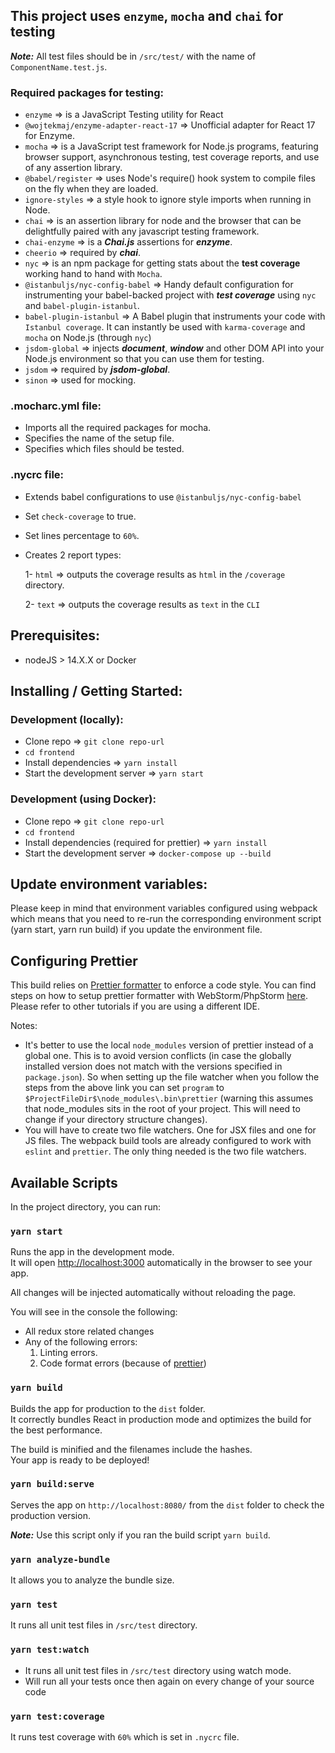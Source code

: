 ## This project uses `enzyme`, `mocha` and `chai` for testing

**_Note:_** All test files should be in `/src/test/` with the name of `ComponentName.test.js`.

### Required packages for testing:

- `enzyme` => is a JavaScript Testing utility for React
- `@wojtekmaj/enzyme-adapter-react-17` => Unofficial adapter for React 17 for Enzyme.
- `mocha` => is a JavaScript test framework for Node.js programs, featuring browser support, asynchronous testing, test coverage reports, and use of any assertion library.
- `@babel/register` => uses Node's require() hook system to compile files on the fly when they are loaded.
- `ignore-styles` => a style hook to ignore style imports when running in Node.
- `chai` => is an assertion library for node and the browser that can be delightfully paired with any javascript testing framework.
- `chai-enzyme` => is a ***Chai.js*** assertions for ***enzyme***.
- `cheerio` => required by ***chai***.
- `nyc` => is an npm package for getting stats about the **test coverage** working hand to hand with `Mocha`.
- `@istanbuljs/nyc-config-babel` => Handy default configuration for instrumenting your babel-backed project with ***test coverage*** using `nyc` and `babel-plugin-istanbul`.
- `babel-plugin-istanbul` => A Babel plugin that instruments your code with `Istanbul coverage`. It can instantly be used with `karma-coverage` and `mocha` on Node.js (through `nyc`)
- `jsdom-global` => injects ***document***, ***window*** and other DOM API into your Node.js environment so that you can use them for testing.
- `jsdom` => required by ***jsdom-global***.
- `sinon` => used for mocking.

### .mocharc.yml file:

- Imports all the required packages for mocha.
- Specifies the name of the setup file.
- Specifies which files should be tested.

### .nycrc file:

- Extends babel configurations to use `@istanbuljs/nyc-config-babel`
- Set `check-coverage` to true.
- Set lines percentage to `60%`.
- Creates 2 report types:

    1-  `html` => outputs the coverage results as `html` in the `/coverage` directory.

    2- `text` => outputs the coverage results as `text` in the `CLI`

## Prerequisites:
- nodeJS > 14.X.X or Docker

## Installing / Getting Started:
### Development (locally):

- Clone repo => `git clone repo-url`
- `cd frontend`
- Install dependencies => `yarn install`
- Start the development server => `yarn start`

### Development (using Docker):

- Clone repo => `git clone repo-url`
- `cd frontend`
- Install dependencies (required for prettier) => `yarn install`
- Start the development server => `docker-compose up --build`

## Update environment variables:

Please keep in mind that environment variables configured using webpack which means that you need to re-run the corresponding environment script (yarn start, yarn run build) if you update the environment file.

## Configuring Prettier

This build relies on [Prettier formatter](https://prettier.io/) to enforce a code style. You can find steps on how to setup prettier formatter with WebStorm/PhpStorm [here](https://prettier.io/docs/en/webstorm.html#running-prettier-on-save-using-file-watcher). Please refer to other tutorials if you are using a different IDE.

Notes:

- It's better to use the local `node_modules` version of prettier instead of a global one. This is to avoid version conflicts (in case the globally installed version does not match with the versions specified in `package.json`). So when setting up the file watcher when you follow the steps from the above link you can set `program` to `$ProjectFileDir$\node_modules\.bin\prettier` (warning this assumes that node_modules sits in the root of your project. This will need to change if your directory structure changes).
- You will have to create two file watchers. One for JSX files and one for JS files. The webpack build tools are already configured to work with `eslint` and `prettier`. The only thing needed is the two file watchers.

## Available Scripts

In the project directory, you can run:

### `yarn start`

Runs the app in the development mode.<br>
It will open [http://localhost:3000](http://localhost:3000) automatically in the browser to see your app.

All changes will be injected automatically without reloading the page.<br>

You will see in the console the following:

- All redux store related changes
- Any of the following errors:
  1. Linting errors.
  2. Code format errors (because of [prettier](https://prettier.io/))

### `yarn build`

Builds the app for production to the `dist` folder.<br>
It correctly bundles React in production mode and optimizes the build for the best performance.

The build is minified and the filenames include the hashes.<br>
Your app is ready to be deployed!

### `yarn build:serve`

Serves the app on `http://localhost:8080/` from the `dist` folder to check the production version.

**_Note:_** Use this script only if you ran the build script `yarn build`. 

### `yarn analyze-bundle`

It allows you to analyze the bundle size.

### `yarn test`

It runs all unit test files in `/src/test` directory.

### `yarn test:watch`

- It runs all unit test files in `/src/test` directory using watch mode.
- Will run all your tests once then again on every change of your source code

### `yarn test:coverage`

It runs test coverage with `60%` which is set in `.nycrc` file.
